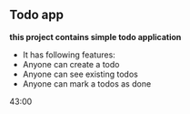## Todo app
**this project contains simple todo application** 

 - It has following features:
 - Anyone can create a todo
 - Anyone can see existing todos
 - Anyone can mark a todos as done

 43:00

